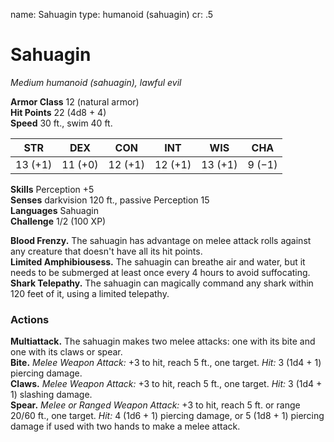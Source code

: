 name: Sahuagin
type: humanoid (sahuagin)
cr: .5

# Sahuagin 
_Medium humanoid (sahuagin), lawful evil_

**Armor Class** 12 (natural armor)    
**Hit Points** 22 (4d8 + 4)    
**Speed** 30 ft., swim 40 ft. 

| STR     | DEX     | CON     | INT     | WIS     | CHA     |
|---------|---------|---------|---------|---------|---------|
| 13 (+1) | 11 (+0) | 12 (+1) | 12 (+1) | 13 (+1) | 9 (−1)  |

**Skills** Perception +5    
**Senses** darkvision 120 ft., passive Perception 15    
**Languages** Sahuagin    
**Challenge** 1/2 (100 XP) 

**Blood Frenzy.** The sahuagin has advantage on melee attack rolls against any creature that doesn't have all its hit points.    
**Limited Amphibiousess.** The sahuagin can breathe air and water, but it needs to be submerged at least once every 4 hours to avoid suffocating.    
**Shark Telepathy.** The sahuagin can magically command any shark within 120 feet of it, using a limited telepathy. 

### Actions 
**Multiattack.** The sahuagin makes two melee attacks: one with its bite and one with its claws or spear.    
**Bite.** _Melee Weapon Attack:_ +3 to hit, reach 5 ft., one target. _Hit:_ 3 (1d4 + 1) piercing damage.    
**Claws.** _Melee Weapon Attack:_ +3 to hit, reach 5 ft., one target. _Hit:_ 3 (1d4 + 1) slashing damage.    
**Spear.** _Melee or _Ranged Weapon Attack:__ +3 to hit, reach 5 ft. or range 20/60 ft., one target. _Hit:_ 4 (1d6 + 1) piercing damage, or 5 (1d8 + 1) piercing damage if used with two hands to make a melee attack.